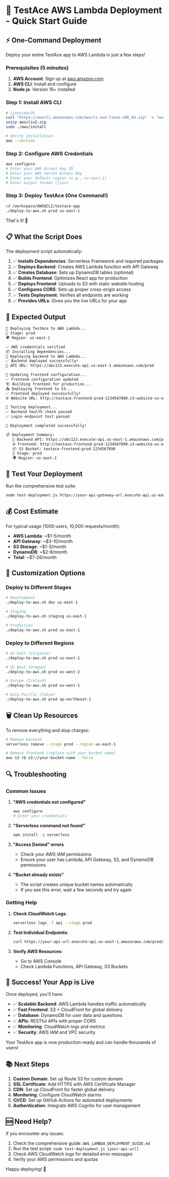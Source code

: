 # 🚀 TestAce AWS Lambda Deployment - Quick Start Guide

## ⚡ One-Command Deployment

Deploy your entire TestAce app to AWS Lambda in just a few steps!

### Prerequisites (5 minutes)

1. **AWS Account**: Sign up at [aws.amazon.com](https://aws.amazon.com)
2. **AWS CLI**: Install and configure
3. **Node.js**: Version 18+ installed

### Step 1: Install AWS CLI
```bash
# Linux/macOS
curl "https://awscli.amazonaws.com/awscli-exe-linux-x86_64.zip" -o "awscliv2.zip"
unzip awscliv2.zip
sudo ./aws/install

# Verify installation
aws --version
```

### Step 2: Configure AWS Credentials
```bash
aws configure
# Enter your AWS Access Key ID
# Enter your AWS Secret Access Key  
# Enter your default region (e.g., us-east-1)
# Enter output format (json)
```

### Step 3: Deploy TestAce (One Command!)
```bash
cd /workspace/AWSQCLI/testace-app
./deploy-to-aws.sh prod us-east-1
```

That's it! 🎉

## 📋 What the Script Does

The deployment script automatically:

1. ✅ **Installs Dependencies**: Serverless Framework and required packages
2. ✅ **Deploys Backend**: Creates AWS Lambda function with API Gateway
3. ✅ **Creates Database**: Sets up DynamoDB tables (optional)
4. ✅ **Builds Frontend**: Optimizes React app for production
5. ✅ **Deploys Frontend**: Uploads to S3 with static website hosting
6. ✅ **Configures CORS**: Sets up proper cross-origin access
7. ✅ **Tests Deployment**: Verifies all endpoints are working
8. ✅ **Provides URLs**: Gives you the live URLs for your app

## 🎯 Expected Output

```bash
🚀 Deploying TestAce to AWS Lambda...
📍 Stage: prod
🌍 Region: us-east-1

✅ AWS credentials verified
📦 Installing dependencies...
📡 Deploying backend to AWS Lambda...
✅ Backend deployed successfully!
🔗 API URL: https://abc123.execute-api.us-east-1.amazonaws.com/prod

🔧 Updating frontend configuration...
✅ Frontend configuration updated
🏗️ Building frontend for production...
📤 Deploying frontend to S3...
✅ Frontend deployed successfully!
🌐 Website URL: http://testace-frontend-prod-1234567890.s3-website-us-east-1.amazonaws.com

🧪 Testing deployment...
✅ Backend health check passed
✅ Login endpoint test passed

🎉 Deployment completed successfully!

📋 Deployment Summary:
   🔗 Backend API: https://abc123.execute-api.us-east-1.amazonaws.com/prod
   🌐 Frontend: http://testace-frontend-prod-1234567890.s3-website-us-east-1.amazonaws.com
   📦 S3 Bucket: testace-frontend-prod-1234567890
   📍 Stage: prod
   🌍 Region: us-east-1
```

## 🧪 Test Your Deployment

Run the comprehensive test suite:
```bash
node test-deployment.js https://your-api-gateway-url.execute-api.us-east-1.amazonaws.com/prod
```

## 💰 Cost Estimate

For typical usage (1000 users, 10,000 requests/month):
- **AWS Lambda**: ~$1-5/month
- **API Gateway**: ~$3-10/month  
- **S3 Storage**: ~$1-3/month
- **DynamoDB**: ~$2-8/month
- **Total**: ~$7-26/month

## 🔧 Customization Options

### Deploy to Different Stages
```bash
# Development
./deploy-to-aws.sh dev us-east-1

# Staging  
./deploy-to-aws.sh staging us-east-1

# Production
./deploy-to-aws.sh prod us-east-1
```

### Deploy to Different Regions
```bash
# US East (Virginia)
./deploy-to-aws.sh prod us-east-1

# US West (Oregon)
./deploy-to-aws.sh prod us-west-2

# Europe (Ireland)
./deploy-to-aws.sh prod eu-west-1

# Asia Pacific (Tokyo)
./deploy-to-aws.sh prod ap-northeast-1
```

## 🗑️ Clean Up Resources

To remove everything and stop charges:
```bash
# Remove backend
serverless remove --stage prod --region us-east-1

# Remove frontend (replace with your bucket name)
aws s3 rb s3://your-bucket-name --force
```

## 🔍 Troubleshooting

### Common Issues

1. **"AWS credentials not configured"**
   ```bash
   aws configure
   # Enter your credentials
   ```

2. **"Serverless command not found"**
   ```bash
   npm install -g serverless
   ```

3. **"Access Denied" errors**
   - Check your AWS IAM permissions
   - Ensure your user has Lambda, API Gateway, S3, and DynamoDB permissions

4. **"Bucket already exists"**
   - The script creates unique bucket names automatically
   - If you see this error, wait a few seconds and try again

### Getting Help

1. **Check CloudWatch Logs**:
   ```bash
   serverless logs -f api --stage prod
   ```

2. **Test Individual Endpoints**:
   ```bash
   curl https://your-api-url.execute-api.us-east-1.amazonaws.com/prod/health
   ```

3. **Verify AWS Resources**:
   - Go to AWS Console
   - Check Lambda Functions, API Gateway, S3 Buckets

## 🎉 Success! Your App is Live

Once deployed, you'll have:

- ✅ **Scalable Backend**: AWS Lambda handles traffic automatically
- ✅ **Fast Frontend**: S3 + CloudFront for global delivery
- ✅ **Database**: DynamoDB for user data and questions
- ✅ **APIs**: RESTful APIs with proper CORS
- ✅ **Monitoring**: CloudWatch logs and metrics
- ✅ **Security**: AWS IAM and VPC security

Your TestAce app is now production-ready and can handle thousands of users!

## 📚 Next Steps

1. **Custom Domain**: Set up Route 53 for custom domain
2. **SSL Certificate**: Add HTTPS with AWS Certificate Manager  
3. **CDN**: Set up CloudFront for faster global delivery
4. **Monitoring**: Configure CloudWatch alarms
5. **CI/CD**: Set up GitHub Actions for automated deployments
6. **Authentication**: Integrate AWS Cognito for user management

## 🆘 Need Help?

If you encounter any issues:

1. Check the comprehensive guide: `AWS_LAMBDA_DEPLOYMENT_GUIDE.md`
2. Run the test script: `node test-deployment.js [your-api-url]`
3. Check AWS CloudWatch logs for detailed error messages
4. Verify your AWS permissions and quotas

Happy deploying! 🚀
